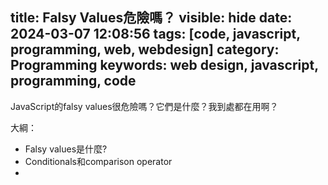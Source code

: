 title: Falsy Values危險嗎？
visible: hide
date: 2024-03-07 12:08:56
tags: [code, javascript, programming, web, webdesign]
category: Programming
keywords: web design, javascript, programming, code
---
JavaScript的falsy values很危險嗎？它們是什麼？我到處都在用啊？
<!-- more -->

大綱：
- Falsy values是什麼?
- Conditionals和comparison operator
- 

